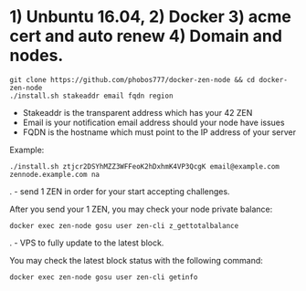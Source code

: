 # 1) Unbuntu 16.04, 2) Docker 3) acme cert and auto renew 4) Domain and nodes.  

```
git clone https://github.com/phobos777/docker-zen-node && cd docker-zen-node
./install.sh stakeaddr email fqdn region
```

- Stakeaddr is the transparent address which has your 42 ZEN
- Email is your notification email address should your node have issues
- FQDN is the hostname which must point to the IP address of your server
 

Example:

`./install.sh ztjcr2DSYhMZZ3WFFeoK2hDxhmK4VP3QcgK email@example.com zennode.example.com na`

. - send 1 ZEN in order for your start accepting challenges.

After you send your 1 ZEN, you may check your node private balance:

```
docker exec zen-node gosu user zen-cli z_gettotalbalance
```

. - VPS to fully update to the latest block.

You may check the latest block status with the following command:

```
docker exec zen-node gosu user zen-cli getinfo
```

